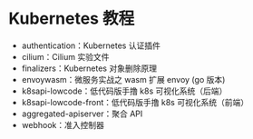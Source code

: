 # Kubernetes 教程
- authentication：Kubernetes 认证插件
- cilium：Cilium 实验文件
- finalizers：Kubernetes 对象删除原理
- envoywasm：微服务实战之 wasm 扩展 envoy (go 版本)
- k8sapi-lowcode：低代码版手撸 k8s 可视化系统（后端）
- k8sapi-lowcode-front：低代码版手撸 k8s 可视化系统（前端）
- aggregated-apiserver：聚合 API
- webhook：准入控制器